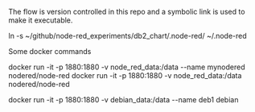 The flow is version controlled in this repo and a symbolic link is used to make it executable.

ln -s ~/github/node-red_experiments/db2_chart/.node-red/  ~/.node-red


Some docker commands

docker run -it -p 1880:1880 -v node_red_data:/data --name mynodered nodered/node-red
docker run -it -p 1880:1880 -v node_red_data:/data nodered/node-red

docker run -it -p 1880:1880 -v debian_data:/data --name deb1 debian


